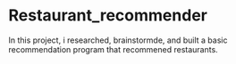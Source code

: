 # Restaurant_recommender
In this project, i researched, brainstormde, and built a basic recommendation program that recommened restaurants.